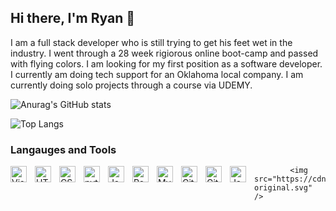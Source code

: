 Hi there, I'm Ryan <span class="wave">👋</span>
------------------------------------------------
I am a full stack developer who is still trying to get his feet wet in the industry.
I went through a 28 week rigiorous online boot-camp and passed with flying colors.
I am looking for my first position as a software developer.
I currently am doing tech support for an Oklahoma local company.
I am currently doing solo projects through a course via UDEMY. 

![Anurag's GitHub stats](https://github-readme-stats.vercel.app/api?username=ryanpalesano&theme=calm)






![Top Langs](https://github-readme-stats.vercel.app/api/top-langs/?username=ryanpalesano&theme=tokyonight)

### Langauges and Tools

<img align="left" alt="Visual Studio Code" width="26px" src="https://cdn.jsdelivr.net/gh/devicons/devicon/icons/vscode/vscode-original.svg" style="padding-right:10px;">
<img align="left" alt="HTML5" width="26px" src="https://cdn.jsdelivr.net/gh/devicons/devicon/icons/html5/html5-original.svg" style="padding-right:10px;">
<img align="left" alt="CSS3" width="26px" src="https://cdn.jsdelivr.net/gh/devicons/devicon/icons/css3/css3-original.svg" style="padding-right:10px;">
<img align="left" alt="python" width="26px" src="https://cdn.jsdelivr.net/gh/devicons/devicon@latest/icons/python/python-original.svg" style="padding-right:10px;"/>
<img align="left" alt="JavaScript" width="26px" src="https://cdn.jsdelivr.net/gh/devicons/devicon/icons/javascript/javascript-original.svg" style="padding-right:10px;">
<img align="left" alt="React" width="26px" src="https://cdn.jsdelivr.net/gh/devicons/devicon/icons/react/react-original.svg" style="padding-right:10px;">
<img align="left" alt="MySQL" width="26px" src="https://cdn.jsdelivr.net/gh/devicons/devicon/icons/mysql/mysql-original.svg" style="padding-right:10px;">
<img align="left" alt="Git" width="26px" src="https://cdn.jsdelivr.net/gh/devicons/devicon/icons/git/git-original.svg" style="padding-right:10px;">
<img align="left" alt="GitHub" width="26px" src="https://user-images.githubusercontent.com/3369400/139447912-e0f43f33-6d9f-45f8-be46-2df5bbc91289.png" style="padding-right:10px;">


<img align="left" alt="JavaScript" width="26px" src="https://cdn.jsdelivr.net/gh/devicons/devicon/icons/javascript/javascript-original.svg" style="padding-right:10px;">

            <img src="https://cdn.jsdelivr.net/gh/devicons/devicon@latest/icons/python/python-original.svg" />
          
